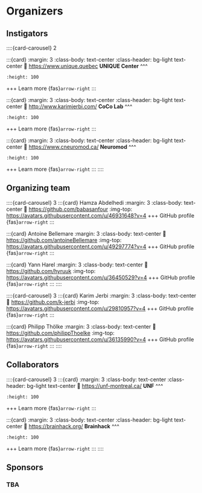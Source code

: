 # Organizers

## Instigators

::::{card-carousel} 2

:::{card}
:margin: 3
:class-body: text-center
:class-header: bg-light text-center
:link: https://www.unique.quebec
**UNIQUE Center**
^^^
```{image} images/logo_unique.jpg
:height: 100
```

+++
Learn more {fas}`arrow-right`
:::

:::{card}
:margin: 3
:class-body: text-center
:class-header: bg-light text-center
:link: http://www.karimjerbi.com/
**CoCo Lab**
^^^
```{image} images/logo_cocolab.jpg
:height: 100
```

+++
Learn more {fas}`arrow-right`
:::

:::{card}
:margin: 3
:class-body: text-center
:class-header: bg-light text-center
:link: https://www.cneuromod.ca/
**Neuromod**
^^^
```{image} images/logo_neuromod_small.png
:height: 100
```
+++
Learn more {fas}`arrow-right`
:::
::::


## Organizing team

::::{card-carousel} 3
:::{card} Hamza Abdelhedi
:margin: 3
:class-body: text-center
:link: https://github.com/babasanfour
:img-top: https://avatars.githubusercontent.com/u/46931648?v=4
+++
GitHub profile {fas}`arrow-right`
:::

:::{card} Antoine Bellemare
:margin: 3
:class-body: text-center
:link: https://github.com/antoineBellemare
:img-top: https://avatars.githubusercontent.com/u/49297774?v=4
+++
GitHub profile {fas}`arrow-right`
:::

:::{card} Yann Harel
:margin: 3
:class-body: text-center
:link: https://github.com/hyruuk
:img-top: https://avatars.githubusercontent.com/u/36450529?v=4
+++
GitHub profile {fas}`arrow-right`
:::
::::

::::{card-carousel} 3
:::{card} Karim Jerbi
:margin: 3
:class-body: text-center
:link: https://github.com/k-jerbi
:img-top: https://avatars.githubusercontent.com/u/29810957?v=4
+++
GitHub profile {fas}`arrow-right`
:::

:::{card} Philipp Thölke
:margin: 3
:class-body: text-center
:link: https://github.com/philippThoelke
:img-top: https://avatars.githubusercontent.com/u/36135990?v=4
+++
GitHub profile {fas}`arrow-right`
:::
::::

## Collaborators

::::{card-carousel} 3
:::{card}
:margin: 3
:class-body: text-center
:class-header: bg-light text-center
:link: https://unf-montreal.ca/
**UNF**
^^^
```{image} images/logo_unf.png
:height: 100
```
+++
Learn more {fas}`arrow-right`
:::

:::{card}
:margin: 3
:class-body: text-center
:class-header: bg-light text-center
:link: https://brainhack.org/
**Brainhack**
^^^
```{image} images/logo_brainhack.png
:height: 100
```
+++
Learn more {fas}`arrow-right`
:::
::::


## Sponsors

### TBA